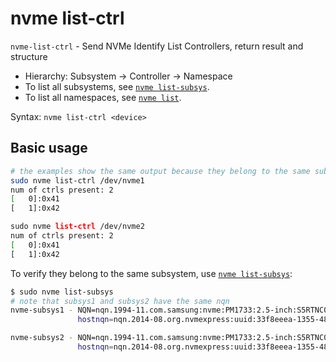 # nvme list-ctrl

`nvme-list-ctrl` - Send NVMe Identify List Controllers, return result and structure

- Hierarchy: Subsystem -> Controller -> Namespace
- To list all subsystems, see [`nvme list-subsys`](nvme-list-subsys.md).
- To list all namespaces, see [`nvme list`](nvme-list.md).

Syntax: `nvme list-ctrl <device>`

## Basic usage
```bash
# the examples show the same output because they belong to the same subsystem
sudo nvme list-ctrl /dev/nvme1
num of ctrls present: 2
[   0]:0x41
[   1]:0x42

sudo nvme list-ctrl /dev/nvme2
num of ctrls present: 2
[   0]:0x41
[   1]:0x42
```

To verify they belong to the same subsystem, use [`nvme list-subsys`](nvme-list-subsys.md):
```bash
$ sudo nvme list-subsys
# note that subsys1 and subsys2 have the same nqn
nvme-subsys1 - NQN=nqn.1994-11.com.samsung:nvme:PM1733:2.5-inch:S5RTNC0TA06272
               hostnqn=nqn.2014-08.org.nvmexpress:uuid:33f8eeea-1355-484b-bc27-daf944ab2db1

nvme-subsys2 - NQN=nqn.1994-11.com.samsung:nvme:PM1733:2.5-inch:S5RTNC0TA06754
               hostnqn=nqn.2014-08.org.nvmexpress:uuid:33f8eeea-1355-484b-bc27-daf944ab2db1
```
